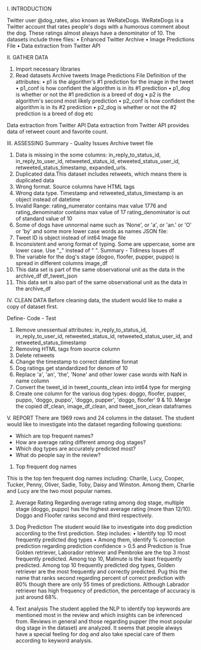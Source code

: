I. INTRODUCTION

Twitter user @dog_rates, also known as WeRateDogs. WeRateDogs is a Twitter account that rates people's dogs with a humorous comment about the dog. These ratings almost always have a denominator of 10. 
The datasets include three files:
•	Enhanced Twitter Archive
•	Image Predictions File
•	Data extraction from Twitter API

II. GATHER DATA
1.	Import necessary libraries
2.	Read datasets
Archive tweets
Image Predictions File
    Definition of the attributes:
•	p1 is the algorithm's #1 prediction for the image in the tweet
•	p1_conf is how confident the algorithm is in its #1 prediction
•	p1_dog is whether or not the #1 prediction is a breed of dog
•	p2 is the algorithm's second most likely prediction
•	p2_conf is how confident the algorithm is in its #2 prediction
•	p2_dog is whether or not the #2 prediction is a breed of dog etc


Data extraction from Twitter API
Data extraction from Twitter API provides data of retweet count and favorite count.

III. ASSESSING
Summary - Quality Issues
Archive tweet file
1.	Data is missing in the some columns: in_reply_to_status_id, in_reply_to_user_id, retweeted_status_id, etweeted_status_user_id, retweeted_status_timestamp, expanded_urls. 
2.	Duplicated data.This dataset includes retweets, which means there is duplicated data
3.	Wrong format. Source columns have HTML tags
4.	Wrong data type. Timestamp and retweeted_status_timestamp is an object instead of datetime
5.	Invalid Range: rating_numerator contains max value 1776 and rating_denominator contains max value of 17 rating_denominator is out of standard value of 10 
6.	Some of dogs have unnormal name such as 'None', or 'a', or 'an.' or 'O' or 'by' and some more lower case words as names
JSON file:
7.	Tweet ID is object instead of int64
Image file
8.	Inconsistent and wrong format of typing. Some are uppercase, some are lower case. Use "_" instead of  " ".
Summary - Tidiness Issues
df
1.	The variable for the dog's stage (dogoo, floofer, pupper, puppo) is spread in different columns
image_df
2.	This data set is part of the same observational unit as the data in the archive_df
df_tweet_json
3.	This data set is also part of the same observational unit as the data in the archive_df

IV. CLEAN DATA
Before cleaning data, the student would like to make a copy of dataset first.

Define- Code - Test
1. Remove unessentual attributes: in_reply_to_status_id, in_reply_to_user_id, retweeted_status_id, retweeted_status_user_id, and retweeted_status_timestamp
2. Removing HTML tags from source column
3. Delete retweets
4. Change the timestamp to correct datetime format
5. Dog ratings get standardized for denom of 10
6. Replace 'a', 'an', 'the', 'None' and other lower case words with NaN in name column
7. Convert the tweet_id in tweet_counts_clean into int64 type for merging
8. Create one column for the various dog types: doggo, floofer, pupper, puppo, 'doggo, puppo', 'doggo, pupper', 'doggo, floofer'
9 & 10. Merge the copied df_clean, image_df_clean, and tweet_json_clean dataframes

V. REPORT
There are 1969 rows and 24 columns in the dataset.
The student would like to investigate into the dataset regarding following questions:
-	Which are top frequent names?
-	How are average rating different among dog stages?
-	Which dog types are accurately predicted most?
-	What do people say in the review?

1.	Top frequent dog names

This is the top ten frequent dog names including: Charile, Lucy, Cooper, Tucker, Penny, Oliver, Sadie, Toby, Daisy and Winston. Among them, Charlie and Lucy are the two most popular names.

2.	Average Rating
Regarding average rating among dog stage, multiple stage (doggo, puppo) has the highest average rating (more than 12/10). Doggo and Floofer ranks second and third respectively.
3.	Dog Prediction
The student would like to investigate into dog prediction according to the first prediction. Step includes:
•	Identify top 10 most frequently predicted dog types
•	Among them, identify % correction prediction regarding prediction confidence > 0.5 and Prediction is True
Golden retriever, Laborador retriever and Pembroke are the top 3 most frequently predicted. Among top 10, Malmute is the least frequently predicted.
Among top 10 frequently predicted dog types, Golden retriever are the most frequently and correctly predicted. Pug this the name that ranks second regarding percent of correct prediction with 80% though there are only 55 times of predictions. Although Labrador retriever has high frequency of prediction, the percentage of accuracy is just around 68%.

4.	Text analysis
The student applied the NLP to identify top keywords are mentioned most in the review and which insights can be inferenced from. Reviews in general and those regarding pupper (the most popular dog stage in the dataset) are analyzed.
It seems that people always have a special feeling for dog and also take special care of them according to keyword analysis.
